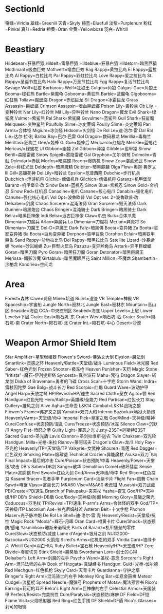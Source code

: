 # SectionId
铬绿=Viridia
翠绿=Greenill
天青=Skyly
纯蓝=Bluefull
淡紫=Purplenum
粉红=Pinkal
真红=Redria
橙黄=Oran
金黄=Yellowboze
羽白=Whitill

# Beastiary
Hildebear=狂暴巨猿
Hildelt=雷暴巨猿
Hildeblue=狂暴白猿
Hildetorr=暗黑巨猿
Mothmant=吸血巨蚊
Mothvert=嗜血巨蚊
Rag Rappy=黄拉比鸟
El Rappy=蓝拉比鸟
Al Rappy=白拉比鸟
Pal Rappy=彩虹拉比鸟
Love Rappy=爱之拉比鸟
St. Rappy=圣诞节拉比鸟
Halo Rappy=万圣节拉比鸟
Egg Rappy=复活节拉比鸟
Savage Wolf=狂狼
Barbarous Wolf=狂狼王
Gulgus=角狼
Gulgus-Gue=角狼王 
Booma=棕狂熊
Bartle=紫魔龟
Gobooma=黄狂熊
Barble=蓝魔龟
Gigobooma=红狂熊
Tollaw=魔螳螂
Dragon=赤焰巨龙
Sil Dragon=冰霜巨龙
Grass Assassin=巨螳螂
Crimson Assassin=嗜血巨螳螂 
Poison Lily=毒铃兰
Ob Lily =变种铃兰
Nar Lily=红铃兰
Mil Lily=异种铃兰
Nano Dragon=翼龙
Evil Shark=绿鲨魔
Vulmer=紫鲨熊
Pal Shark=紫鲨魔
Govulmer=蓝鲨熊
Guil Shark=狂鲨魔
Melqueek=变种鲨熊
Pouifully Slime=冰史莱姆
Pouilly Slime=炎史莱姆 
Pan Arms=合体怪
Migium=冰剑怪
Hidoom=火剑怪
De Rol Le=迪·洛尔·雷
Dal Ral Lie=达尔·拉·利
Barba Ray=巴尔·巴雷
Gol Dragon=数码暴龙
Merillia=毒梅兰
Meriltas=狂梅兰
Gee/=姬蜂
Gi Gue=姬蜂后
Mericarol=红蝎花
Merikle=蓝蝎花
Mericus/=绿蝎花
Ul Gibbon=幽猿
Zol Gibbon=泽猿
Gibbles=蛮甲猿
Sinow Berill=森隐雷藏
Sinow Spigell=雾隐雷藏
Gal Gryphon=加尔·狮鹫
Dolmolm=青鱿
Dolmdarl=赤鱿
Morfos=暗腐蝶
Recon=爆防机
Sinow Zoa=湛蓝光武
Sinow Zele=绯红光武
Deldepth=暗黑魔精
Delbiter=暗黑麒麟
Olga Flow=奥迦·弗罗文
Ill Gill=恶镰死神
Del Lily=暗铃兰
Epsilon=厄普西隆
Dubchic=步行机兵
Dubchich=浮游机将
Gilchic=傀儡机兵
Gilchich=傀儡机将
Garanz=机甲堡垒
Baranz=机甲堡垒·改
Sinow Beat=蓝机忍
Sinow Blue=紫机忍
Sinow Gold=金机忍
Sinow Red=红机忍
Canadine=电爪
Canane=核心电爪
Canabin=强化电爪
Canune=强化核心电爪
Vol Opt=波鲁欧普
Vol Opt ver. 2=波鲁欧普·改
Delsaber=剑魔
Chaos Sorcerer=混沌法师
Gran Sorcerer=毁灭法师
Dark Gunner=暗黑炮台
Chaos Bringer=混沌骑士
Dark Bringer=暗黑骑士
Dark Belra=暗黑巨神像
Indi Belra=远古巨神像
Claw=爪虫
Bulk=合体爪魔
Dimenian=刀魔兵
Arlan=异魔兵
La Dimenian=刀魔将
Merlan=异魔将
So Dimenian=刀魔王
Del-D=异魔王
Dark Falz=暗黑佛
Boota=变异猪
Za Boota=狂影变异猪
Ba Boota=巨角变异猪
Dorphon=铁甲巨象
Dorphon Eclair=暗黑铁甲巨象
Sand Rappy=沙地拉比鸟
Del Rappy=暗黑拉比鸟
Satellite Lizard=沙暴蜥蜴
Yowie=砂岩蜥蜴
Zu=巨型火犀鸟
Pazuzu=变异羚角鸟
Astark=异甲巨螳螂
Goran=暗黑刀魔
Pyro Goran=暗黑狂刀魔
Goran Detonator=暗黑巨魔王
Merissa=媚影沙魔
Girtablulu=暗黑魔眼巨花
Saint Million=圣魔龙
Shambertin=沙柏龙
Kondrieu=空间龙

# Area
Forest=森林
Cave=洞窟
Mine=坑道
Ruins=遗迹
VR Temple=神殿
VR Spaceship=宇宙船
Jungle North=密林北
Jungle East=密林东
Mountain=高山区
Seaside=海边
CCA=中央控制区
Seabed=海底
Upper Levels=上层
Lower Levels=下层
Crater East=陨石坑-东
Crater West=陨石坑-西
Crater South=陨石坑-南
Crater North=陨石坑-北
Crater Int.=陨石坑-中心
Desert=沙漠

# Weapon Armor Shield Item 
Star Amplifier=星型增幅器
Flowen's Sword=佛洛文大剑
Elysion=魔法剑
Smartlink=灵感之环
Heavenly/Battle=天堂级/战斗
Luminous Field=冰光服
Red Saber=红色光剑
Frozen Shooter=极冻枪
Heaven Punisher=天罚
Magic Stone "Iritista"=魔石-伊利提斯塔
Syncesta=真空波石
Mahu=咒符
Dragon Slayer=斩龙剑
Diska of Braveman=勇者的飞碟
Cross Scar=十字疤
Storm Wand: Indra=雷杖因陀罗
Gae Bolg=战斗长刀
Red Scorpio=红蝎
Guard Wave=波动护甲
Angel Harp=天使之琴
HP/Revival=HP/速生
Sacred Cloth=圣衣
Agito=颚
Red Handgun=红色光枪
Hero/Ability=英雄级/全能力
Red Partisan=红色长刀
Stag Cutlery=雄风之剑
Alive Aqhu=生命壶
L&K14 Combat=L&K14战场之狼
Flowen's Frame=弗罗文之铠
Yamato=双刀大和
Inferno Bazooka=地狱火箭炮
Heavenly/Arms=天堂级/命中
Imperial Pick=皇家之戟
God/Mind=天神级/精神
Cure/Confuse=状态预防/混乱
Cure/Freeze=状态预防/冰冻
Silence Claw=沉默爪
Angry Fist=愤怒之拳
Guilty Light=罪恶之光
Justy-23ST=迦斯特23ST
Sacred Guard=圣光盾
Lavis Cannon=圣剑拉维斯·迦农
Twin Chakram=双光轮
Handgun: Milla=光枪-米拉
Rianov=莱阿诺夫
Dragon's Claw=龙爪
Holy Ray=圣光枪
Heavenly/TP=天堂级/TP
Valkyrie=女武神
Shouren=青莲
Red Dagger=红色双刃
Smoking Plate=烟幕铠
Technical Crozier=异能魔杖
Asuka=双刀飞鸟
Final Impact=最后的冲击
Cure/Poison=状态预防/中毒
Heavenly/Power=天堂级/攻击
DB's Saber=DB剑
Sange=散华
Demolition Comet=破坏彗星
Sense Plate=灵感铠
Red Sword=红色大剑
God/Arm=天神级/命中
Red Slicer=红色投刃
Kasami Bracer=忍者手甲
Purplenum Card=淡紫卡片
Flight Fan=扇舞
Chain Sawd=电锯
Vjaya=富豪长刀
M&A60 Vise=M&A60 老虎钳
Musashi=双刀武藏
PB/Create=PB/速生
Branch of Pakupaku=夹夹杖
Yasha=夜叉
God/HP=天神级/HP
DB's Shield=DB盾
God/Body=天神级/防御
Morning Glory=晨曦之荣光
Caduceus=羽毛杖
TP/Revival=TP/速生
P-arm's Arms=合体怪的双手
God/TP=天神级/TP
Laconium Axe=拉克尼姆战斧
Asteron Belt=十文字枪
Phonon Maser=光子脉冲炮
De Rol Le Shell=迪·洛尔·雷 壳
Heavenly/Resist=天堂级/抗性
Magic Rock "Moola"=辉石-月晖
Oran Card=橙黄卡片
Cure/Shock=状态预防/感电
Yasminkov=雅斯米诺科夫
Parts of Baranz=机甲堡垒的零件
Cure/Slow=状态预防/减速
Lame d'Argent=银月之剑
NUG2000-Bazooka=NUG2000 火箭炮
S-red's Arms=红机忍的双手
Viridia Card=铬绿卡片
Whitill Card=羽白卡片
Ruby Bullet=宝石枪
Heavenly/HP=天堂级/HP
Zero Divide=零度切刃
Stink Shield=腥臭盾
Swordsman Lore=剑士的心得
Delsaber's Left Arm=剑魔的左手
Psycho Wand=圣杖-意念
Sorcerer's Right Arm=混沌法师的右手
Book of Hitogata=真瑚经书
Handgun: Guld=光枪-伽尔德
Red Mechgun=红色机枪
Skyly Card=天青卡片
Guardianna=守护之扇
Bringer's Right Arm=混沌骑士的右手
Monkey King Bar=如意金箍棒
Meteor Cudgel=流星棍
Spread Needle=魔弹弓
Prophets of Motav=魔法预言书
Rico's Earring=莉可的耳环
Belra's Right Arm=巨神像的右手
Celestial Armor=天国装甲
Perfect/Resist=完美抗性
Cure/Paralysis=状态预防/麻痹
DF Field=DF铠
Flame Visit=火焰喷射器
Red Ring=红色手镯
DF Shield=DF盾
Rico's Glasses=莉可的眼镜


